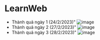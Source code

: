# LearnWeb
- Thành quả ngày 1 (24/2/2023)"
![image](https://user-images.githubusercontent.com/108993284/221150445-743f74e3-5289-4b37-bd31-a63a96c5a9e9.png)
- Thành quả ngày 2 (27/2/2023)"
![image](https://user-images.githubusercontent.com/108993284/221896304-a00abfa4-55f3-459d-a613-7bbf98216b19.png)
- Thành quả ngày 3 (28/2/2023)"
![image](https://user-images.githubusercontent.com/108993284/221896207-9bdac7e9-ca5f-4b85-9a3f-ef27a45306ae.png)
